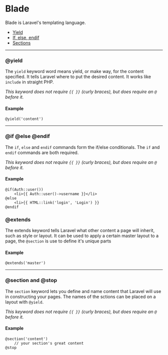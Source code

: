 # Blade

Blade is Laravel's templating language.

- [Yield](#yield)
- [If, else, endif](#if-else)
- [Sections](#sections)

___

<a name="yield"></a>

### @yield

The `yield` keyword word means yield, or make way, for the content specified. It tells Laravel where to put the desired content. It works like `include` in straight PHP.

*This keyword does not require `{{ }}` (curly braces), but does require an `@` before it.*

#### Example

    @yield('content')

___

<a name="if-else"></a>

### @if @else @endif

The `if`, `else` and `endif` commands form the if/else conditionals. The `if` and `endif` commands are both required.

*This keyword does not require `{{ }}` (curly braces), but does require an `@` before it.*

#### Example

	@if(Auth::user())
		<li>{{ Auth::user()->username }}</li>
	@else
		<li>{{ HTML::link('login', 'Login') }}
	@endif


### @extends

The extends keyword tells Laravel what other content a page will inherit, such as style or layout. It can be used to apply a certain master layout to a page, the `@section` is use to define it's unique parts

#### Example

	@extends('master')

___

<a name="sections"></a>

### @section and @stop

The `section` keyword lets you define and name content that Laravel will use in constructing your pages. The names of the sctions can be placed on a layout with `@yield`.

*This keyword does not require `{{ }}` (curly braces), but does require an `@` before it.*

#### Example

	@section('content')
		// your section's great content
	@stop

